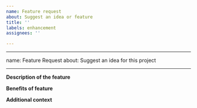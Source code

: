 ```yaml
---
name: Feature request
about: Suggest an idea or feature
title: ''
labels: enhancement
assignees: ''

---
```


---
name: Feature Request
about: Suggest an idea for this project

---

**Description of the feature**
<!-- A clear description of the feature you'd like implemented  -->

**Benefits of feature**
<!-- Explain the measurable benefits this feature would achieve. -->

**Additional context**
<!--Add any other context or screenshots about the feature request here. -->
